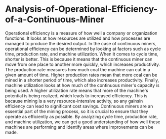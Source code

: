# Analysis-of-Operational-Efficiency-of-a-Continuous-Miner
Operational efficiency is a measure of how well a company or organization functions. It 
looks at how resources are utilized and how processes are managed to produce the desired 
output. In the case of continuous miners, operational efficiency can be determined by looking 
at factors such as cycle time, production rate, and machine utilization.
When it comes to cycle time, shorter is better. This is because it means that the continuous
miner can move from one place to another more quickly, which increases productivity. The
production rate measures how much coal the machine can cut in a given amount of time. 
Higher production rates mean that more coal can be mined in a shorter period of time, which 
also increases productivity. Finally, machine utilization looks at how much of the continuous 
miner's capacity is being used. A higher utilization rate means that more of the machine's 
potential is being realized, which leads to increased efficiency. 
This is because mining is a very resource-intensive activity, so any gainsin efficiency can lead 
to significant cost savings. Continuous miners are an essential part of the mining process, so it 
is crucial to ensure that they operate as efficiently as possible. By analyzing cycle time,
production rate, and machine utilization, we can get a good understanding of how well these
machines are performing and identify areas where improvements can be made.
